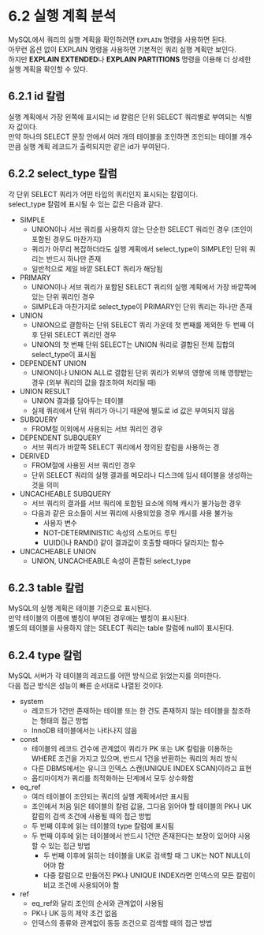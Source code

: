 # 6.2 실행 계획 분석

MySQL에서 쿼리의 실행 계획을 확인하려면 `EXPLAIN` 명령을 사용하면 된다.  
아무런 옵션 없이 EXPLAIN 명령을 사용하면 기본적인 쿼리 실행 계획만 보인다.  
하지만 **EXPLAIN EXTENDED**나 **EXPLAIN PARTITIONS** 명령을 이용해 더 상세한 실행 계획을 확인할 수 있다.

## 6.2.1 id 칼럼

실행 계획에서 가장 왼쪽에 표시되는 id 칼럼은 단위 SELECT 쿼리별로 부여되는 식별자 값이다.  
만약 하나의 SELECT 문장 안에서 여러 개의 테이블을 조인하면 조인되는 테이블 개수만큼 실행 계획 레코드가 출력되지만 같은 id가 부여된다.

## 6.2.2 select_type 칼럼

각 단위 SELECT 쿼리가 어떤 타입의 쿼리인지 표시되는 칼럼이다.  
select_type 칼럼에 표시될 수 있는 값은 다음과 같다.

- SIMPLE
    - UNION이나 서브 쿼리를 사용하지 않는 단순한 SELECT 쿼리인 경우 (조인이 포함된 경우도 마찬가지)
    - 쿼리가 아무리 복잡하더라도 실행 계획에서 select_type이 SIMPLE인 단위 쿼리는 반드시 하나만 존재
    - 일반적으로 제일 바깥 SELECT 쿼리가 해당됨
- PRIMARY
    - UNION이나 서브 쿼리가 포함된 SELECT 쿼리의 실행 계획에서 가장 바깥쪽에 있는 단위 쿼리인 경우
    - SIMPLE과 마찬가지로 select_type이 PRIMARY인 단위 쿼리는 하나만 존재
- UNION
    - UNION으로 결합하는 단위 SELECT 쿼리 가운데 첫 번째를 제외한 두 번째 이후 단위 SELECT 쿼리인 경우
    - UNION의 첫 번째 단위 SELECT는 UNION 쿼리로 결합된 전체 집합의 select_type이 표시됨
- DEPENDENT UNION
    - UNION이나 UNION ALL로 결합된 단위 쿼리가 외부의 영향에 의해 영향받는 경우 (외부 쿼리의 값을 참조하여 처리될 때)
- UNION RESULT
    - UNION 결과를 담아두는 테이블
    - 실제 쿼리에서 단위 쿼리가 아니기 때문에 별도로 id 값은 부여되지 않음
- SUBQUERY
    - FROM절 이외에서 사용되는 서브 쿼리인 경우
- DEPENDENT SUBQUERY
    - 서브 쿼리가 바깥쪽 SELECT 쿼리에서 정의된 칼럼을 사용하는 경
- DERIVED
    - FROM절에 사용된 서브 쿼리인 경우
    - 단위 SELECT 쿼리의 실행 결과를 메모리나 디스크에 임시 테이블을 생성하는 것을 의미
- UNCACHEABLE SUBQUERY
    - 서브 쿼리의 결과를 서브 쿼리에 포함된 요소에 의해 캐시가 불가능한 경우
    - 다음과 같은 요소들이 서브 쿼리에 사용되었을 경우 캐시를 사용 불가능
        - 사용자 변수
        - NOT-DETERMINISTIC 속성의 스토어드 루틴
        - UUID()나 RAND() 같이 결과값이 호출할 때마다 달라지는 함수
- UNCACHEABLE UNION
    - UNION, UNCACHEABLE 속성이 혼합된 select_type

## 6.2.3 table 칼럼

MySQL의 실행 계획은 테이블 기준으로 표시된다.  
만약 테이블의 이름에 별칭이 부여된 경우에는 별칭이 표시된다.  
별도의 테이블을 사용하지 않는 SELECT 쿼리는 table 칼럼에 null이 표시된다.

## 6.2.4 type 칼럼

MySQL 서버가 각 테이블의 레코드를 어떤 방식으로 읽었는지를 의미한다.  
다음 접근 방식은 성능이 빠른 순서대로 나열된 것이다.

- system
    - 레코드가 1건만 존재하는 테이블 또는 한 건도 존재하지 않는 테이블을 참조하는 형태의 접근 방법
    - InnoDB 테이블에서는 나타나지 않음
- const
    - 테이블의 레코드 건수에 관계없이 쿼리가 PK 또는 UK 칼럼을 이용하는 WHERE 조건을 가지고 있으며, 반드시 1건을 반환하는 쿼리의 처리 방식
    - 다른 DBMS에서는 유니크 인덱스 스캔(UNIQUE INDEX SCAN)이라고 표현
    - 옵티마이저가 쿼리를 최적화하는 단계에서 모두 상수화함
- eq_ref
    - 여러 테이블이 조인되는 쿼리의 실행 계획에서만 표시됨
    - 조인에서 처음 읽은 테이블의 칼럼 값을, 그다음 읽어야 할 테이블의 PK나 UK 칼럼의 검색 조건에 사용될 때의 접근 방법
    - 두 번째 이후에 읽는 테이블의 type 칼럼에 표시됨
    - 두 번째 이후에 읽는 테이블에서 반드시 1건만 존재한다는 보장이 있어야 사용할 수 있는 접근 방법
        - 두 번째 이후에 읽히는 테이블을 UK로 검색할 때 그 UK는 NOT NULL이어야 함
        - 다중 칼럼으로 만들어진 PK나 UNIQUE INDEX라면 인덱스의 모든 칼럼이 비교 조건에 사용되어야 함
- ref
    - eq_ref와 달리 조인의 순서와 관계없이 사용됨
    - PK나 UK 등의 제약 조건 없음
    - 인덱스의 종류와 관계없이 동등 조건으로 검색할 때의 접근 방법